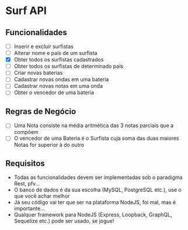 # Surf API

## Funcionalidades
* [ ] Inserir e excluir surfistas
* [ ] Alterar nome e país de um surfista
* [x] Obter todos os surfistas cadastrados
* [ ] Obter todos os surfistas de determinado país
* [ ] Criar novas baterias
* [ ] Cadastrar novas ondas em uma bateria
* [ ] Cadastrar novas notas em uma onda
* [ ] Obter o vencedor de uma bateria

## Regras de Negócio
* [ ] Uma Nota consiste na média aritmética das 3 notas parciais que a compõem
* [ ] O vencedor de uma Bateria é o Surfista cuja soma das duas maiores Notas for superior à do outro

## Requisitos
* Todas as funcionalidades devem ser implementadas sob o paradigma Rest, pfv...
* O banco de dados é da sua escolha (MySQL, PostgreSQL etc.), use o que você achar melhor
* Já seu código vai ter que ser na plataforma NodeJS, foi mal, mas é importante...
* Qualquer framework para NodeJS (Express, Loopback, GraphQL, Sequelize etc.) pode ser usado, se jogue!
